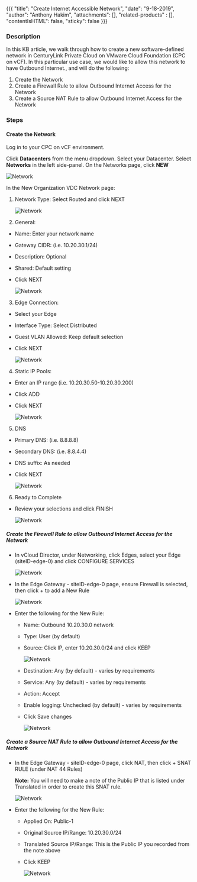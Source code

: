 {{{
  "title": "Create Internet Accessible Network",
  "date": "9-18-2019",
  "author": "Anthony Hakim",
  "attachments": [],
  "related-products" : [],
  "contentIsHTML": false,
  "sticky": false
}}}

### Description
In this KB article, we walk through how to create a new software-defined network in CenturyLink Private Cloud on VMware Cloud Foundation (CPC on vCF). In this particular use case, we would like to allow this network to have Outbound Internet., and will do the following:

1. Create the Network
2. Create a Firewall Rule to allow Outbound Internet Access for the Network
3. Create a Source NAT Rule to allow Outbound Internet Access for the Network

### Steps

#### Create the Network

Log in to your CPC on vCF environment.

Click __Datacenters__ from the menu dropdown. Select your Datacenter. Select __Networks__ in the left side-panel. On the Networks page, click __NEW__

  ![Network](../../images/dccf/network1.png)

In the New Organization VDC Network page:

1. Network Type: Select Routed and click NEXT

    ![Network](../../images/dccf/network2.png)

2. General:
  * Name: Enter your network name
  * Gateway CIDR: (i.e. 10.20.30.1/24)
  * Description: Optional
  * Shared: Default setting
  * Click NEXT

    ![Network](../../images/dccf/network3.png)

3. Edge Connection:
  * Select your Edge
  * Interface Type: Select Distributed
  * Guest VLAN Allowed: Keep default selection
  * Click NEXT

    ![Network](../../images/dccf/network4.png)

4. Static IP Pools:
  * Enter an IP range (i.e. 10.20.30.50-10.20.30.200)
  * Click ADD
  * Click NEXT

    ![Network](../../images/dccf/network5.png)

5. DNS
  * Primary DNS: (i.e. 8.8.8.8)
  * Secondary DNS: (i.e. 8.8.4.4)
  * DNS suffix: As needed
  * Click NEXT

    ![Network](../../images/dccf/network6.png)

6. Ready to Complete
  * Review your selections and click FINISH

    ![Network](../../images/dccf/network7.png)

##### Create the Firewall Rule to allow Outbound Internet Access for the Network

* In vCloud Director, under Networking, click Edges, select your Edge (siteID-edge-0) and click CONFIGURE SERVICES

  ![Network](../../images/dccf/network8.png)

* In the Edge Gateway - siteID-edge-0 page, ensure Firewall is selected, then click + to add a New Rule

  ![Network](../../images/dccf/network9.png)

* Enter the following for the New Rule:

  * Name: Outbound 10.20.30.0 network
  * Type: User (by default)
  * Source: Click IP, enter 10.20.30.0/24 and click KEEP

    ![Network](../../images/dccf/network10.png)

  * Destination: Any (by default) - varies by requirements
  * Service: Any (by default) - varies by requirements
  * Action: Accept
  * Enable logging: Unchecked (by default) - varies by requirements
  * Click Save changes

    ![Network](../../images/dccf/network11.png)


##### Create a Source NAT Rule to allow Outbound Internet Access for the Network

* In the Edge Gateway - siteID-edge-0 page, click NAT, then click + SNAT RULE (under NAT 44 Rules)

  __Note:__ You will need to make a note of the Public IP that is listed under Translated in order to create this SNAT rule.

  ![Network](../../images/dccf/network12.png)

* Enter the following for the New Rule:

  * Applied On: Public-1
  * Original Source IP/Range: 10.20.30.0/24
  * Translated Source IP/Range: This is the Public IP you recorded from the note above
  * Click KEEP

    ![Network](../../images/dccf/network13.png)
